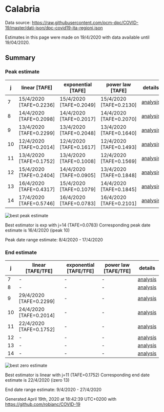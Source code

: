 # Calabria


Data source: https://raw.githubusercontent.com/pcm-dpc/COVID-19/master/dati-json/dpc-covid19-ita-regioni.json

Estimates in this page were made on 19/4/2020 with data available until 19/04/2020.


## Summary 

### Peak estimate 
|j|linear [TAFE]|exponential [TAFE]|power law [TAFE]|details|
|---|----|-----------|---------|-------|
|7|15/4/2020 [TAFE=0.2236]|15/4/2020 [TAFE=0.2049]|15/4/2020 [TAFE=0.2130]|[analysis](COVID-19_calabria_j7_2020-04-19.md)|
|8|14/4/2020 [TAFE=0.2098]|14/4/2020 [TAFE=0.2017]|14/4/2020 [TAFE=0.2070]|[analysis](COVID-19_calabria_j8_2020-04-19.md)|
|9|13/4/2020 [TAFE=0.2299]|13/4/2020 [TAFE=0.2048]|13/4/2020 [TAFE=0.1640]|[analysis](COVID-19_calabria_j9_2020-04-19.md)|
|10|12/4/2020 [TAFE=0.2014]|12/4/2020 [TAFE=0.1617]|12/4/2020 [TAFE=0.1493]|[analysis](COVID-19_calabria_j10_2020-04-19.md)|
|11|13/4/2020 [TAFE=0.1752]|13/4/2020 [TAFE=0.1008]|12/4/2020 [TAFE=0.1569]|[analysis](COVID-19_calabria_j11_2020-04-19.md)|
|12|15/4/2020 [TAFE=0.2404]|14/4/2020 [TAFE=0.0905]|13/4/2020 [TAFE=0.1848]|[analysis](COVID-19_calabria_j12_2020-04-19.md)|
|13|16/4/2020 [TAFE=0.4317]|15/4/2020 [TAFE=0.1079]|14/4/2020 [TAFE=0.1845]|[analysis](COVID-19_calabria_j13_2020-04-19.md)|
|14|17/4/2020 [TAFE=0.5746]|16/4/2020 [TAFE=0.0783]|16/4/2020 [TAFE=0.2101]|[analysis](COVID-19_calabria_j14_2020-04-19.md)|

![best peak estimate](COVID-19_calabria_j14_2020-04-19.png)

Best estimator is exp with j=14 (TAFE=0.0783)
Corresponding peak date estimate is 16/4/2020 (ipeak 10)


Peak date range estimate: 8/4/2020 - 17/4/2020

### End estimate 
|j|linear [TAFE/TFE]|exponential [TAFE/TFE]|power law [TAFE/TFE]|details|
|---|----|-----------|---------|-------|
|7|-|-|-|[analysis](COVID-19_calabria_j7_2020-04-19.md)|
|8|-|-|-|[analysis](COVID-19_calabria_j8_2020-04-19.md)|
|9|29/4/2020 [TAFE=0.2299]|-|-|[analysis](COVID-19_calabria_j9_2020-04-19.md)|
|10|24/4/2020 [TAFE=0.2014]|-|-|[analysis](COVID-19_calabria_j10_2020-04-19.md)|
|11|22/4/2020 [TAFE=0.1752]|-|-|[analysis](COVID-19_calabria_j11_2020-04-19.md)|
|12|-|-|-|[analysis](COVID-19_calabria_j12_2020-04-19.md)|
|13|-|-|-|[analysis](COVID-19_calabria_j13_2020-04-19.md)|
|14|-|-|-|[analysis](COVID-19_calabria_j14_2020-04-19.md)|

![best zero estimate](COVID-19_calabria_j11_2020-04-19.png)

Best estimator is linear with j=11 (TAFE=0.1752)
Corresponding end date estimate is 22/4/2020 (izero 13)


End date range estimate: 9/4/2020 - 27/4/2020

Generated April 19th, 2020 at 18:42:39 UTC+0200 with https://github.com/robianc/COVID-19
